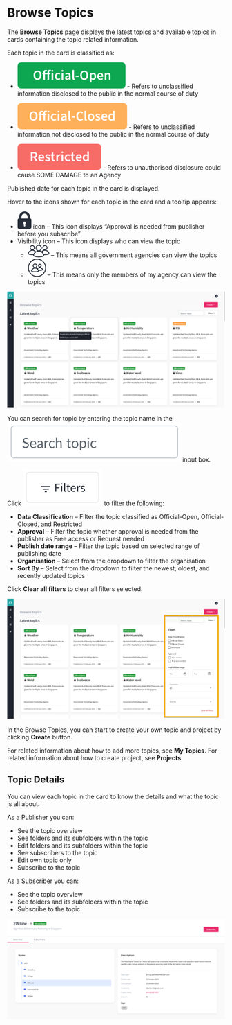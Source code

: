 
# Browse Topics

The **Browse Topics** page displays the latest topics and available topics in cards containing the topic related information. 

Each topic in the card is classified as:

- ![Image not Availabler](icon1.png) - Refers to unclassified information disclosed to the public in the normal course of duty

- ![Image not Available](icon2.png) - Refers to unclassified information not disclosed to the public in the normal course of duty

- ![Image not Available](icon3.png) - Refers to unauthorised disclosure could cause SOME DAMAGE to an Agency

Published date for each topic in the card is displayed. 

Hover to the icons shown for each topic in the card and a tooltip appears: 

- ![Image not Available](icon4.png) icon – This icon displays “Approval is needed from publisher before you subscribe” 
- Visibility icon – This icon displays who can view the topic 
  - ![Image not Available](icon5.png) – This means all government agencies can view the topics
  - ![Image not Available](icon6.png) – This means only the members of my agency can view the topics 
  
![Image not Available](Fig28.png)   

You can search for topic by entering the topic name in the ![Image not Available](icon7.png) input box. 

Click ![Image not Available](icon8.png) to filter the following:

- **Data Classification** – Filter the topic classified as Official-Open, Official-Closed, and Restricted
- **Approval** – Filter the topic whether approval is needed from the publisher as Free access or Request needed
- **Publish date range** – Filter the topic based on selected range of publishing date
- **Organisation** – Select from the dropdown to filter the organisation 
- **Sort By** – Select from the dropdown to filter the newest, oldest, and recently updated topics

Click **Clear all filters** to clear all filters selected.

![Image not Available](Fig29.png)


In the Browse Topics, you can start to create your own topic and project by clicking **Create** button. 

For related information about how to add more topics, see **My Topics**. 
For related information about how to create project, see **Projects**.

## Topic Details

You can view each topic in the card to know the details and what the topic is all about. 

As a Publisher you can:

- See the topic overview
- See folders and its subfolders within the topic
- Edit folders and its subfolders within the topic
- See subscribers to the topic
- Edit own topic only
- Subscribe to the topic

As a Subscriber you can:

- See the topic overview
- See folders and its subfolders within the topic
- Subscribe to the topic

![Image not Available](Fig30.png)




